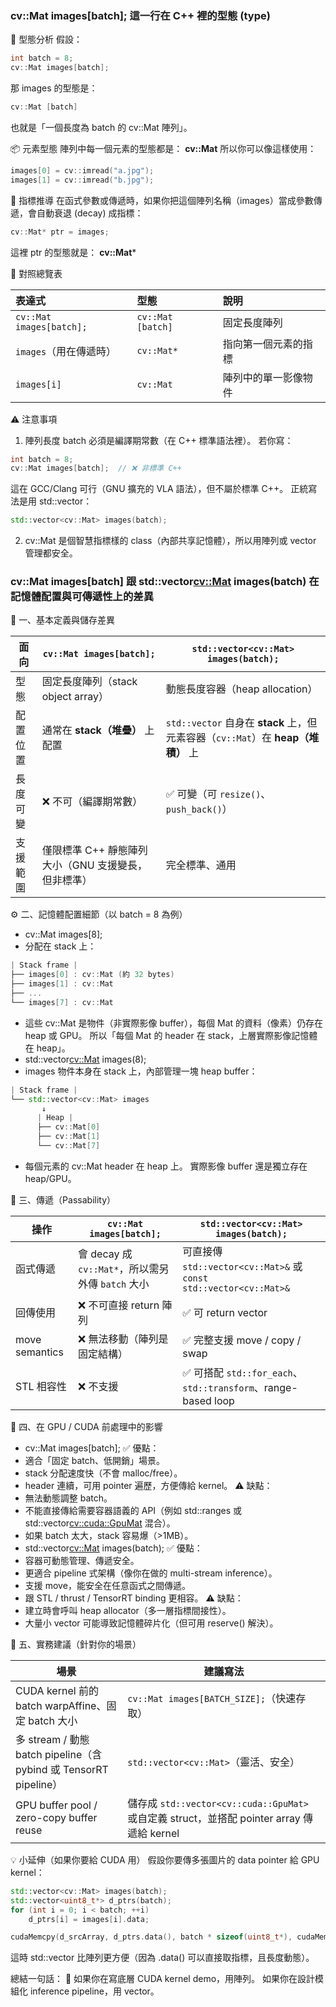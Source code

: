 ### cv::Mat images[batch]; 這一行在 C++ 裡的型態 (type)

🧠 型態分析
假設：

``` cpp
int batch = 8;
cv::Mat images[batch];
```

那 images 的型態是：

``` cpp
cv::Mat [batch]
```

也就是「一個長度為 batch 的 cv::Mat 陣列」。

📦 元素型態
陣列中每一個元素的型態都是：
**cv::Mat**
所以你可以像這樣使用：

```cpp
images[0] = cv::imread("a.jpg");
images[1] = cv::imread("b.jpg");
```

🧩 指標推導
在函式參數或傳遞時，如果你把這個陣列名稱（images）當成參數傳遞，會自動衰退 (decay) 成指標：

``` cpp
cv::Mat* ptr = images;
```

這裡 ptr 的型態就是：
**cv::Mat***

🧮 對照總覽表

| 表達式                      | 型態                | 說明         |
| :----------------------- | :---------------- | :--------- |
| `cv::Mat images[batch];` | `cv::Mat [batch]` | 固定長度陣列     |
| `images`（用在傳遞時）          | `cv::Mat*`        | 指向第一個元素的指標 |
| `images[i]`              | `cv::Mat`         | 陣列中的單一影像物件 |

⚠️ 注意事項
1. 陣列長度 batch 必須是編譯期常數（在 C++ 標準語法裡）。
若你寫：

``` cpp
int batch = 8;
cv::Mat images[batch];  // ❌ 非標準 C++
```

這在 GCC/Clang 可行（GNU 擴充的 VLA 語法），但不屬於標準 C++。
正統寫法是用 std::vector：

``` cpp
std::vector<cv::Mat> images(batch);
```

2. cv::Mat 是個智慧指標樣的 class（內部共享記憶體），所以用陣列或 vector 管理都安全。

### cv::Mat images[batch] 跟 std::vector<cv::Mat> images(batch) 在記憶體配置與可傳遞性上的差異

🧩 一、基本定義與儲存差異

| 面向   | `cv::Mat images[batch];`       | `std::vector<cv::Mat> images(batch);`                          |
| ---- | ------------------------------ | -------------------------------------------------------------- |
| 型態   | 固定長度陣列（stack object array）     | 動態長度容器（heap allocation）                                        |
| 配置位置 | 通常在 **stack（堆疊）** 上配置          | `std::vector` 自身在 **stack** 上，但元素容器（`cv::Mat`）在 **heap（堆積）** 上 |
| 長度可變 | ❌ 不可（編譯期常數）                    | ✅ 可變（可 `resize()`、`push_back()`）                               |
| 支援範圍 | 僅限標準 C++ 靜態陣列大小（GNU 支援變長，但非標準） | 完全標準、通用                                                        |

⚙️ 二、記憶體配置細節（以 batch = 8 為例）
- cv::Mat images[8];
- 分配在 stack 上：

``` cpp
| Stack frame |
├── images[0] : cv::Mat (約 32 bytes)
├── images[1] : cv::Mat
├── ...
└── images[7] : cv::Mat
```

- 這些 cv::Mat 是物件（非實際影像 buffer），每個 Mat 的資料（像素）仍存在 heap 或 GPU。
所以「每個 Mat 的 header 在 stack，上層實際影像記憶體在 heap」。
- std::vector<cv::Mat> images(8);
- images 物件本身在 stack 上，內部管理一塊 heap buffer：

``` cpp
| Stack frame |
└── std::vector<cv::Mat> images
       ↓
      | Heap |
      ├── cv::Mat[0]
      ├── cv::Mat[1]
      └── cv::Mat[7]
```

- 每個元素的 cv::Mat header 在 heap 上。
實際影像 buffer 還是獨立存在 heap/GPU。

🔁 三、傳遞（Passability）

| 操作             | `cv::Mat images[batch];`               | `std::vector<cv::Mat> images(batch);`                        |
| -------------- | -------------------------------------- | ------------------------------------------------------------ |
| 函式傳遞           | 會 decay 成 `cv::Mat*`，所以需另外傳 `batch` 大小 | 可直接傳 `std::vector<cv::Mat>&` 或 `const std::vector<cv::Mat>&` |
| 回傳使用           | ❌ 不可直接 return 陣列                       | ✅ 可 return vector                                            |
| move semantics | ❌ 無法移動（陣列是固定結構）                        | ✅ 完整支援 move / copy / swap                                    |
| STL 相容性        | ❌ 不支援                                  | ✅ 可搭配 `std::for_each`、`std::transform`、range-based loop      |

🧠 四、在 GPU / CUDA 前處理中的影響
- cv::Mat images[batch];
✅ 優點：
- 適合「固定 batch、低開銷」場景。
- stack 分配速度快（不會 malloc/free）。
- header 連續，可用 pointer 遍歷，方便傳給 kernel。
⚠️ 缺點：
- 無法動態調整 batch。
- 不能直接傳給需要容器語義的 API（例如 std::ranges 或 std::vector<cv::cuda::GpuMat> 混合）。
- 如果 batch 太大，stack 容易爆（>1MB）。
- std::vector<cv::Mat> images(batch);
✅ 優點：
- 容器可動態管理、傳遞安全。
- 更適合 pipeline 式架構（像你在做的 multi-stream inference）。
- 支援 move，能安全在任意函式之間傳遞。
- 跟 STL / thrust / TensorRT binding 更相容。
⚠️ 缺點：
- 建立時會呼叫 heap allocator（多一層指標間接性）。
- 大量小 vector 可能導致記憶體碎片化（但可用 reserve() 解決）。

🧩 五、實務建議（針對你的場景）

| 場景                                                         | 建議寫法                                                                         |
| ---------------------------------------------------------- | ---------------------------------------------------------------------------- |
| CUDA kernel 前的 batch warpAffine、固定 batch 大小                | `cv::Mat images[BATCH_SIZE];`（快速存取）                                          |
| 多 stream / 動態 batch pipeline（含 pybind 或 TensorRT pipeline） | `std::vector<cv::Mat>`（靈活、安全）                                                |
| GPU buffer pool / zero-copy buffer reuse                   | 儲存成 `std::vector<cv::cuda::GpuMat>` 或自定義 struct，並搭配 pointer array 傳遞給 kernel |

💡 小延伸（如果你要給 CUDA 用）
假設你要傳多張圖片的 data pointer 給 GPU kernel：

``` cpp
std::vector<cv::Mat> images(batch);
std::vector<uint8_t*> d_ptrs(batch);
for (int i = 0; i < batch; ++i)
    d_ptrs[i] = images[i].data;

cudaMemcpy(d_srcArray, d_ptrs.data(), batch * sizeof(uint8_t*), cudaMemcpyHostToDevice);
```

這時 std::vector 比陣列更方便（因為 .data() 可以直接取指標，且長度動態）。

總結一句話：
🚀 如果你在寫底層 CUDA kernel demo，用陣列。
如果你在設計模組化 inference pipeline，用 vector。